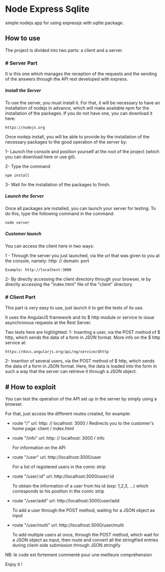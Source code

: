 # Node Express Sqlite

simple nodejs app for using expressjs with sqlite package.

## How to use

The project is divided into two parts: a client and a server.

### # Server Part
It is this one which manages the reception of the requests and the sending of the answers through the API rest developed with express.
 
##### Install the Server
To use the server, you must install it. For that, it will be necessary to have an installation of nodejs in advance, which will make available npm for the installation of the packages. If you do not have one, you can download it here:
 
	https://nodejs.org

Once nodejs install, you will be able to provide by the installation of the necessary packages to the good operation of the server by:

1- Launch the console and position yourself at the root of the project (which you can download here or use git).

2- Type the command

	npm install

3- Wait for the installation of the packages to finish.

##### Launch the Server
Once all packages are installed, you can launch your server for testing. To do this, type the following command in the command:

	node server

##### Customer launch
You can access the client here in two ways:

1 - Through the server you just launched, via the url that was given to you at the console, namely: http: // domain: port

	Example: http://localhost:3000

2- By directly accessing the client directory through your browser, ie by directly accessing the "index.html" file of the "client" directory

### # Client Part
This part is very easy to use, just launch it to get the tests of its use.

It uses the AngularJS framework and its $ http module or service to issue asynchronous requests at the Rest Server.

Two tests here are highlighted:
1- Inserting a user, via the POST method of $ http, which sends the data of a form in JSON format.
More info on the $ http service at: 

	https://docs.angularjs.org/api/ng/service/$http

2- Insertion of several users, via the POST method of $ http, which sends the data of a form in JSON format. Here, the data is loaded into the form in such a way that the server can retrieve it through a JSON object.


## # How to exploit
You can test the operation of the API set up in the server by simply using a browser.

For that, just access the different routes created, for example:
- route "/"
  url: http: // localhost: 3000 /
  Redirects you to the customer's home page: client / index.html

- route "/info"
  url: http: // localhost: 3000 / info
  
	For information on the API

- route "/user"
  url: http://localhost:3000/user

  	For a list of registered users in the comic strip

- route "/user/:id"
  url: http://localhost:3000/user/:id
  
	To obtain the information of a user from his id (exp: 1,2,3, ...) which corresponds to his position in the comic strip

- route "/user/add"
  url: http://localhost:3000/user/add
  
	To add a user through the POST method, waiting for a JSON object as input

- route "/user/multi"
  url: http://localhost:3000/user/multi
  
	To add multiple users at once, through the POST method, which wait for a JSON object as input, then route and convert all the stringified entries during client-side submission through JSON.stringify


NB: le code est fortement commenté pour une meilleure compréhension

Enjoy it !